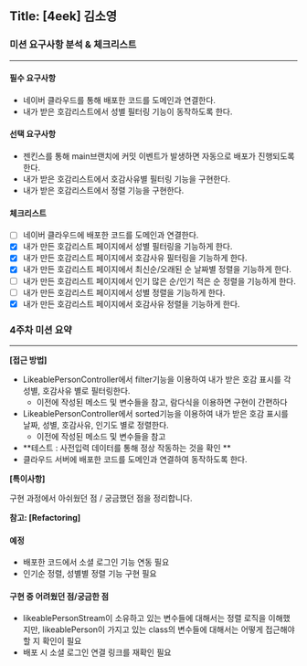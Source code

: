 ## Title: [4eek] 김소영

### 미션 요구사항 분석 & 체크리스트

---
#### 필수 요구사항
- 네이버 클라우드를 통해 배포한 코드를 도메인과 연결한다.
- 내가 받은 호감리스트에서 성별 필터링 기능이 동작하도록 한다.

#### 선택 요구사항
- 젠킨스를 통해 main브랜치에 커밋 이벤트가 발생하면 자동으로 배포가 진행되도록 한다.
- 내가 받은 호감리스트에서 호감사유별 필터링 기능을 구현한다.
- 내가 받은 호감리스트에서 정렬 기능을 구현한다.

#### 체크리스트
- [ ] 네이버 클라우드에 배포한 코드를 도메인과 연결한다.
- [x] 내가 만든 호감리스트 페이지에서 성별 필터링을 기능하게 한다.
- [x] 내가 만든 호감리스트 페이지에서 호감사유 필터링을 기능하게 한다.
- [x] 내가 만든 호감리스트 페이지에서 최신순/오래된 순 날짜별 정렬을 기능하게 한다.
- [ ] 내가 만든 호감리스트 페이지에서 인기 많은 순/인기 적은 순 정렬을 기능하게 한다.
- [ ] 내가 만든 호감리스트 페이지에서 성별 정렬을 기능하게 한다.
- [x] 내가 만든 호감리스트 페이지에서 호감사유 정렬을 기능하게 한다.

### 4주차 미션 요약

---

**[접근 방법]**

- LikeablePersonController에서 filter기능을 이용하여 내가 받은 호감 표시를 각 성별, 호감사유 별로 필터링한다.
  - 이전에 작성된 메소드 및 변수들을 참고, 람다식을 이용하면 구현이 간편하다
- LikeablePersonController에서 sorted기능을 이용하여 내가 받은 호감 표시를 날짜, 성별, 호감사유, 인기도 별로 정렬한다.
  - 이전에 작성된 메소드 및 변수들을 참고
- **테스트 : 사전입력 데이터를 통해 정상 작동하는 것을 확인 **
- 클라우드 서버에 배포한 코드를 도메인과 연결하여 동작하도록 한다.


**[특이사항]**

구현 과정에서 아쉬웠던 점 / 궁금했던 점을 정리합니다.

**참고: [Refactoring]**

#### 예정
- 배포한 코드에서 소셜 로그인 기능 연동 필요
- 인기순 정렬, 성별별 정렬 기능 구현 필요

#### 구현 중 어려웠던 점/궁금한 점
- likeablePersonStream이 소유하고 있는 변수들에 대해서는 정렬 로직을 이해했지만, likeablePerson이 가지고 있는 class의 변수들에 대해서는 어떻게 접근해야할 지 확인이 필요
- 배포 시 소셜 로그인 연결 링크를 재확인 필요
